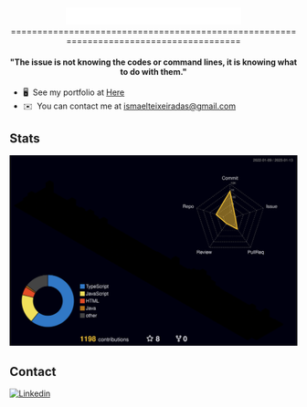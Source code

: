 <div display="center" align="center" justify="center">
  <img src="./docs/index.svg" height="30rem"></img>
</div>

<div display="center" align="center">
=======================================================================================
</div>
  <h4 align="center">
  ⁠"The issue is not knowing the codes or command lines, it is knowing what to do with them." </h4>

* 🖥️  See my portfolio at [Here](https://portfolioismael2v.netlify.app/)
* ✉️  You can contact me at [ismaelteixeiradas@gmail.com](mailto:ismaelteixeiradas@gmail.com)

## Stats

![](./profile-3d-contrib/profile-night-rainbow.svg)

## Contact
  <a href="https://www.linkedin.com/in/ismael-teixeira-da-silva/">
    <img height="30rem" alt="Linkedin" src="https://img.shields.io/badge/linkedin-%231DA1F2.svg?&style=for-the-badge&logo=linkedin&logoColor=white"/>
  </a>
